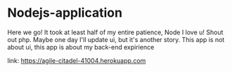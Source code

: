 # Nodejs-application
Here we go! It took at least half of my entire patience, Node I love u! Shout out php.
Maybe one day I'll update ui, but it's another story. This app is not about ui, this app is about my back-end expirience

link: https://agile-citadel-41004.herokuapp.com
